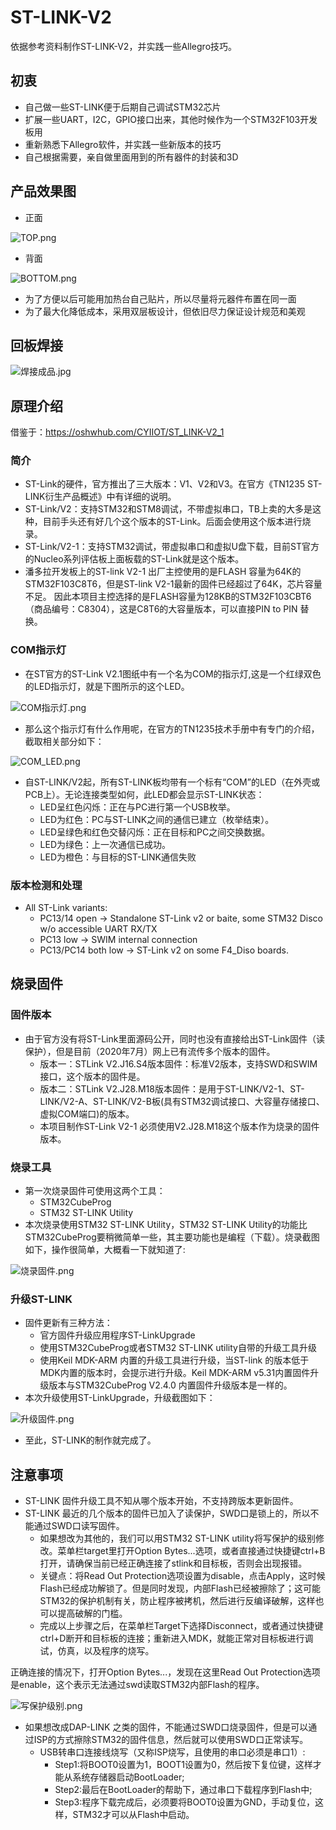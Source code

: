 # ST-LINK-V2
依据参考资料制作ST-LINK-V2，并实践一些Allegro技巧。

## 初衷

* 自己做一些ST-LINK便于后期自己调试STM32芯片
* 扩展一些UART，I2C，GPIO接口出来，其他时候作为一个STM32F103开发板用
* 重新熟悉下Allegro软件，并实践一些新版本的技巧
* 自己根据需要，亲自做里面用到的所有器件的封装和3D

## 产品效果图

* 正面

![TOP.png](./assets/TOP.png)

* 背面

![BOTTOM.png](./assets/BOTTOM.png)

* 为了方便以后可能用加热台自己贴片，所以尽量将元器件布置在同一面
* 为了最大化降低成本，采用双层板设计，但依旧尽力保证设计规范和美观

## 回板焊接

![焊接成品.jpg](./assets/焊接成品.jpg)

## 原理介绍

借鉴于：https://oshwhub.com/CYIIOT/ST_LINK-V2_1

### 简介

* ST-Link的硬件，官方推出了三大版本：V1、V2和V3。在官方《TN1235 ST-LINK衍生产品概述》中有详细的说明。
* ST-Link/V2：支持STM32和STM8调试，不带虚拟串口，TB上卖的大多是这种，目前手头还有好几个这个版本的ST-Link。后面会使用这个版本进行烧录。
* ST-Link/V2-1：支持STM32调试，带虚拟串口和虚拟U盘下载，目前ST官方的Nucleo系列评估板上面板载的ST-Link就是这个版本。
* 潘多拉开发板上的ST-link V2-1 出厂主控使用的是FLASH 容量为64K的STM32F103C8T6，但是ST-link V2-1最新的固件已经超过了64K，芯片容量不足。 因此本项目主控选择的是FLASH容量为128KB的STM32F103CBT6（商品编号：C8304），这是C8T6的大容量版本，可以直接PIN to PIN 替换。

### COM指示灯

* 在ST官方的ST-Link V2.1图纸中有一个名为COM的指示灯,这是一个红绿双色的LED指示灯，就是下图所示的这个LED。

![COM指示灯.png](./assets/COM指示灯.png)

* 那么这个指示灯有什么作用呢，在官方的TN1235技术手册中有专门的介绍，截取相关部分如下：

![COM_LED.png](./assets/COM_LED.png)

* 自ST-LINK/V2起，所有ST-LINK板均带有一个标有“COM”的LED（在外壳或PCB上）。无论连接类型如何，此LED都会显示ST-LINK状态：
    * LED呈红色闪烁：正在与PC进行第一个USB枚举。
    * LED为红色：PC与ST-LINK之间的通信已建立（枚举结束）。
    * LED呈绿色和红色交替闪烁：正在目标和PC之间交换数据。
    * LED为绿色：上一次通信已成功。
    * LED为橙色：与目标的ST-LINK通信失败

### 版本检测和处理

* All ST-Link variants:
    * PC13/14 open -> Standalone ST-Link v2 or baite, some STM32 Disco w/o accessible UART RX/TX
    * PC13 low -> SWIM internal connection
    * PC13/PC14 both low -> ST-Link v2 on some F4_Diso boards.

## 烧录固件

### 固件版本

* 由于官方没有将ST-Link里面源码公开，同时也没有直接给出ST-Link固件（读保护），但是目前（2020年7月）网上已有流传多个版本的固件。
    * 版本一：STLink V2.J16.S4版本固件：标准V2版本，支持SWD和SWIM接口，这个版本的固件是。
    * 版本二：STLink V2.J28.M18版本固件：是用于ST-LINK/V2-1、ST-LINK/V2-A、ST-LINK/V2-B板(具有STM32调试接口、大容量存储接口、虚拟COM端口)的版本。
    * 本项目制作ST-Link V2-1 必须使用V2.J28.M18这个版本作为烧录的固件版本。

### 烧录工具

* 第一次烧录固件可使用这两个工具：
    * STM32CubeProg
    * STM32 ST-LINK Utility
* 本次烧录使用STM32 ST-LINK Utility，STM32 ST-LINK Utility的功能比STM32CubeProg要稍微简单一些，其主要功能也是编程（下载）。烧录截图如下，操作很简单，大概看一下就知道了:

![烧录固件.png](./assets/烧录固件.png)

### 升级ST-LINK

* 固件更新有三种方法：
    * 官方固件升级应用程序ST-LinkUpgrade
    * 使用STM32CubeProg或者STM32 ST-LINK utility自带的升级工具升级
    * 使用Keil MDK-ARM 内置的升级工具进行升级，当ST-link 的版本低于MDK内置的版本时，会提示进行升级。Keil MDK-ARM v5.31内置固件升级版本与STM32CubeProg V2.4.0 内置固件升级版本是一样的。
* 本次升级使用ST-LinkUpgrade，升级截图如下：

![升级固件.png](./assets/升级固件.png)

* 至此，ST-LINK的制作就完成了。

## 注意事项

* ST-LINK 固件升级工具不知从哪个版本开始，不支持跨版本更新固件。
* ST-LINK 最近的几个版本的固件已加入了读保护，SWD口是锁上的，所以不能通过SWD口读写固件。
    * 如果想改为其他的，我们可以用STM32 ST-LINK utility将写保护的级别修改。菜单栏target里打开Option Bytes...选项，或者直接通过快捷键ctrl+B打开，请确保当前已经正确连接了stlink和目标板，否则会出现报错。
    * 关键点：将Read Out Protection选项设置为disable，点击Apply，这时候Flash已经成功解锁了。但是同时发现，内部Flash已经被擦除了；这可能STM32的保护机制有关，防止程序被拷机，然后进行反编译破解，这样也可以提高破解的门槛。
    * 完成以上步骤之后，在菜单栏Target下选择Disconnect，或者通过快捷键ctrl+D断开和目标板的连接；重新进入MDK，就能正常对目标板进行调试，仿真，以及程序的烧写。

正确连接的情况下，打开Option Bytes...，发现在这里Read Out Protection选项是enable，这个表示无法通过swd读取STM32内部Flash的程序。
    
![写保护级别.png](./assets/写保护级别.png)

* 如果想改成DAP-LINK 之类的固件，不能通过SWD口烧录固件，但是可以通过ISP的方式擦除STM32的固件信息，然后就可以使用SWD口正常读写。
    * USB转串口连接线烧写（又称ISP烧写，且使用的串口必须是串口1）:
        * Step1:将BOOT0设置为1，BOOT1设置为0，然后按下复位键，这样才能从系统存储器启动BootLoader;
        * Step2:最后在BootLoader的帮助下，通过串口下载程序到Flash中;
        * Step3:程序下载完成后，必须要将BOOT0设置为GND，手动复位，这样，STM32才可以从Flash中启动。





